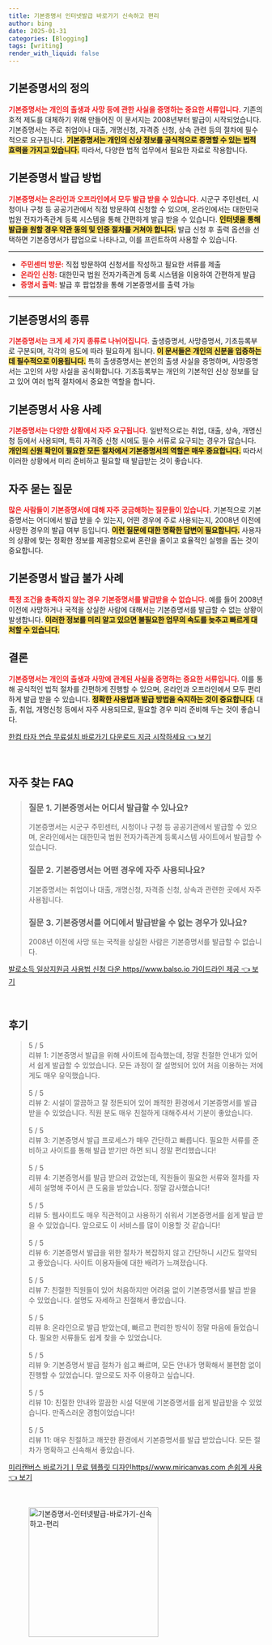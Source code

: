 ```yaml
---
title: 기본증명서 인터넷발급 바로가기 신속하고 편리
author: bing
date: 2025-01-31
categories: [Blogging]
tags: [writing]
render_with_liquid: false
---
```



<h2 id='기본증명서의 정의'>기본증명서의 정의</h2>

<p><b><span style="color: #ee2323;">기본증명서는 개인의 출생과 사망 등에 관한 사실을 증명하는 중요한 서류입니다.</span></b> 기존의 호적 제도를 대체하기 위해 만들어진 이 문서지는 2008년부터 발급이 시작되었습니다. 기본증명서는 주로 취업이나 대출, 개명신청, 자격증 신청, 상속 관련 등의 절차에 필수적으로 요구됩니다. <b><span style="background-color: #ffe066;">기본증명서는 개인의 신상 정보를 공식적으로 증명할 수 있는 법적 효력을 가지고 있습니다.</span></b> 따라서, 다양한 법적 업무에서 필요한 자료로 작용합니다.</p>

<h2 id='기본증명서 발급 방법'>기본증명서 발급 방법</h2>

<p><b><span style="color: #ee2323;">기본증명서는 온라인과 오프라인에서 모두 발급 받을 수 있습니다.</span></b> 시군구 주민센터, 시청이나 구청 등 공공기관에서 직접 방문하여 신청할 수 있으며, 온라인에서는 대한민국 법원 전자가족관계 등록 시스템을 통해 간편하게 발급 받을 수 있습니다. <b><span style="background-color: #ffe066;">인터넷을 통해 발급을 원할 경우 약관 동의 및 인증 절차를 거쳐야 합니다.</span></b> 발급 신청 후 출력 옵션을 선택하면 기본증명서가 팝업으로 나타나고, 이를 프린트하여 사용할 수 있습니다.</p>

<hr />

<ul>
    <li><b><span style="color: #ee2323;">주민센터 방문:</span></b> 직접 방문하여 신청서를 작성하고 필요한 서류를 제출</li>
    <li><b><span style="color: #ee2323;">온라인 신청:</span></b> 대한민국 법원 전자가족관계 등록 시스템을 이용하여 간편하게 발급</li>
    <li><b><span style="color: #ee2323;">증명서 출력:</span></b> 발급 후 팝업창을 통해 기본증명서를 출력 가능</li>
</ul>

<hr />

<h2 id='기본증명서의 종류'>기본증명서의 종류</h2>

<p><b><span style="color: #ee2323;">기본증명서는 크게 세 가지 종류로 나뉘어집니다.</span></b> 출생증명서, 사망증명서, 기초등록부로 구분되며, 각각의 용도에 따라 필요하게 됩니다. <b><span style="background-color: #ffe066;">이 문서들은 개인의 신분을 입증하는 데 필수적으로 이용됩니다.</span></b> 특히 출생증명서는 본인의 출생 사실을 증명하며, 사망증명서는 고인의 사망 사실을 공식화합니다. 기초등록부는 개인의 기본적인 신상 정보를 담고 있어 여러 법적 절차에서 중요한 역할을 합니다.</p>

<h2 id='기본증명서 사용 사례'>기본증명서 사용 사례</h2>

<p><b><span style="color: #ee2323;">기본증명서는 다양한 상황에서 자주 요구됩니다.</span></b> 일반적으로는 취업, 대출, 상속, 개명신청 등에서 사용되며, 특히 자격증 신청 시에도 필수 서류로 요구되는 경우가 많습니다. <b><span style="background-color: #ffe066;">개인의 신원 확인이 필요한 모든 절차에서 기본증명서의 역할은 매우 중요합니다.</span></b> 따라서 이러한 상황에서 미리 준비하고 필요할 때 발급받는 것이 좋습니다.</p>

<h2 id='자주 묻는 질문'>자주 묻는 질문</h2>

<p><b><span style="color: #ee2323;">많은 사람들이 기본증명서에 대해 자주 궁금해하는 질문들이 있습니다.</span></b> 기본적으로 기본증명서는 어디에서 발급 받을 수 있는지, 어떤 경우에 주로 사용되는지, 2008년 이전에 사망한 경우의 발급 여부 등입니다. <b><span style="background-color: #ffe066;">이런 질문에 대한 명확한 답변이 필요합니다.</span></b> 사용자의 상황에 맞는 정확한 정보를 제공함으로써 혼란을 줄이고 효율적인 실행을 돕는 것이 중요합니다.</p>

<h2 id='기본증명서 발급 불가 사례'>기본증명서 발급 불가 사례</h2>

<p><b><span style="color: #ee2323;">특정 조건을 충족하지 않는 경우 기본증명서를 발급받을 수 없습니다.</span></b> 예를 들어 2008년 이전에 사망하거나 국적을 상실한 사람에 대해서는 기본증명서를 발급할 수 없는 상황이 발생합니다. <b><span style="background-color: #ffe066;">이러한 정보를 미리 알고 있으면 불필요한 업무의 속도를 늦추고 빠르게 대처할 수 있습니다.</span></b></p>

<h2 id='결론'>결론</h2>

<p><b><span style="color: #ee2323;">기본증명서는 개인의 출생과 사망에 관계된 사실을 증명하는 중요한 서류입니다.</span></b> 이를 통해 공식적인 법적 절차를 간편하게 진행할 수 있으며, 온라인과 오프라인에서 모두 편리하게 발급 받을 수 있습니다. <b><span style="background-color: #ffe066;">정확한 사용법과 발급 방법을 숙지하는 것이 중요합니다.</span></b> 대출, 취업, 개명신청 등에서 자주 사용되므로, 필요할 경우 미리 준비해 두는 것이 좋습니다.</p>


<p><a class="click-button" title="한컴 타자 연습 무료설치 바로가기 다운로드 지금 시작하세요" href="https://24nara.github.io/posts/%ED%95%9C%EC%BB%B4-%ED%83%80%EC%9E%90-%EC%97%B0%EC%8A%B5-%EB%AC%B4%EB%A3%8C%EC%84%A4%EC%B9%98-%EB%B0%94%EB%A1%9C%EA%B0%80%EA%B8%B0-%EB%8B%A4%EC%9A%B4%EB%A1%9C%EB%93%9C-%EC%A7%80%EA%B8%88-%EC%8B%9C%EC%9E%91%ED%95%98%EC%84%B8%EC%9A%94/" rel="dofollow">한컴 타자 연습 무료설치 바로가기 다운로드 지금 시작하세요 👈 보기</a></p><br>
<h2 id='자주_찾는_FAQ'>자주 찾는 FAQ</h2>
<div itemscope="" itemtype="https://schema.org/FAQPage"> 
<blockquote> 
<div itemscope="" itemprop="mainEntity" itemtype="https://schema.org/Question"> 
<h3 itemprop="name">질문 1. 기본증명서는 어디서 발급할 수 있나요?</h3> 
<div itemscope="" itemprop="acceptedAnswer" itemtype="https://schema.org/Answer"> 
<span itemprop="text"> 
<p>기본증명서는 시군구 주민센터, 시청이나 구청 등 공공기관에서 발급할 수 있으며, 온라인에서는 대한민국 법원 전자가족관계 등록시스템 사이트에서 발급할 수 있습니다.</p> 
</span> 
</div> 
</div> 

<div itemscope="" itemprop="mainEntity" itemtype="https://schema.org/Question"> 
<h3 itemprop="name">질문 2. 기본증명서는 어떤 경우에 자주 사용되나요?</h3> 
<div itemscope="" itemprop="acceptedAnswer" itemtype="https://schema.org/Answer"> 
<span itemprop="text"> 
<p>기본증명서는 취업이나 대출, 개명신청, 자격증 신청, 상속과 관련한 곳에서 자주 사용됩니다.</p> 
</span> 
</div> 
</div> 

<div itemscope="" itemprop="mainEntity" itemtype="https://schema.org/Question"> 
<h3 itemprop="name">질문 3. 기본증명서를 어디에서 발급받을 수 없는 경우가 있나요?</h3> 
<div itemscope="" itemprop="acceptedAnswer" itemtype="https://schema.org/Answer"> 
<span itemprop="text"> 
<p>2008년 이전에 사망 또는 국적을 상실한 사람은 기본증명서를 발급할 수 없습니다.</p> 
</span> 
</div> 
</div> 
</blockquote> 
</div>
<p><a class="click-button" title="발로소득 일상지원금 사용법 신청 다운 https//www.balso.io 가이드라인 제공" href="https://24nara.github.io/posts/%EB%B0%9C%EB%A1%9C%EC%86%8C%EB%93%9D-%EC%9D%BC%EC%83%81%EC%A7%80%EC%9B%90%EA%B8%88-%EC%82%AC%EC%9A%A9%EB%B2%95-%EC%8B%A0%EC%B2%AD-%EB%8B%A4%EC%9A%B4-httpswww.balso.io-%EA%B0%80%EC%9D%B4%EB%93%9C%EB%9D%BC%EC%9D%B8-%EC%A0%9C%EA%B3%B5/" rel="dofollow">발로소득 일상지원금 사용법 신청 다운 https//www.balso.io 가이드라인 제공 👈 보기</a></p><br>
<h2 id='후기'>후기</h2>
<div itemscope itemtype="https://schema.org/Product">
  <blockquote>
  <div itemprop="review" itemscope itemtype="https://schema.org/Review">
      <div itemprop="reviewRating" itemscope itemtype="https://schema.org/Rating"> <span itemprop="ratingValue">5</span> / <span itemprop="bestRating">5</span> </div>
      <span itemprop="reviewBody">리뷰 1: 기본증명서 발급을 위해 사이트에 접속했는데, 정말 친절한 안내가 있어서 쉽게 발급할 수 있었습니다. 모든 과정이 잘 설명되어 있어 처음 이용하는 저에게도 매우 유익했습니다.</span>
  </div>
  <br>
  <div itemprop="review" itemscope itemtype="https://schema.org/Review">
      <div itemprop="reviewRating" itemscope itemtype="https://schema.org/Rating"> <span itemprop="ratingValue">5</span> / <span itemprop="bestRating">5</span> </div>
      <span itemprop="reviewBody">리뷰 2: 시설이 깔끔하고 잘 정돈되어 있어 쾌적한 환경에서 기본증명서를 발급 받을 수 있었습니다. 직원 분도 매우 친절하게 대해주셔서 기분이 좋았습니다.</span>
  </div>
  <br>
  <div itemprop="review" itemscope itemtype="https://schema.org/Review">
      <div itemprop="reviewRating" itemscope itemtype="https://schema.org/Rating"> <span itemprop="ratingValue">5</span> / <span itemprop="bestRating">5</span> </div>
      <span itemprop="reviewBody">리뷰 3: 기본증명서 발급 프로세스가 매우 간단하고 빠릅니다. 필요한 서류를 준비하고 사이트를 통해 발급 받기만 하면 되니 정말 편리했습니다!</span>
  </div>
  <br>
  <div itemprop="review" itemscope itemtype="https://schema.org/Review">
      <div itemprop="reviewRating" itemscope itemtype="https://schema.org/Rating"> <span itemprop="ratingValue">5</span> / <span itemprop="bestRating">5</span> </div>
      <span itemprop="reviewBody">리뷰 4: 기본증명서를 발급 받으러 갔었는데, 직원들이 필요한 서류와 절차를 자세히 설명해 주어서 큰 도움을 받았습니다. 정말 감사했습니다!</span>
  </div>
  <br>
  <div itemprop="review" itemscope itemtype="https://schema.org/Review">
      <div itemprop="reviewRating" itemscope itemtype="https://schema.org/Rating"> <span itemprop="ratingValue">5</span> / <span itemprop="bestRating">5</span> </div>
      <span itemprop="reviewBody">리뷰 5: 웹사이트도 매우 직관적이고 사용하기 쉬워서 기본증명서를 쉽게 발급 받을 수 있었습니다. 앞으로도 이 서비스를 많이 이용할 것 같습니다!</span>
  </div>
  <br>
  <div itemprop="review" itemscope itemtype="https://schema.org/Review">
      <div itemprop="reviewRating" itemscope itemtype="https://schema.org/Rating"> <span itemprop="ratingValue">5</span> / <span itemprop="bestRating">5</span> </div>
      <span itemprop="reviewBody">리뷰 6: 기본증명서 발급을 위한 절차가 복잡하지 않고 간단하니 시간도 절약되고 좋았습니다. 사이트 이용자들에 대한 배려가 느껴졌습니다.</span>
  </div>
  <br>
  <div itemprop="review" itemscope itemtype="https://schema.org/Review">
      <div itemprop="reviewRating" itemscope itemtype="https://schema.org/Rating"> <span itemprop="ratingValue">5</span> / <span itemprop="bestRating">5</span> </div>
      <span itemprop="reviewBody">리뷰 7: 친절한 직원들이 있어 처음하지만 어려움 없이 기본증명서를 발급 받을 수 있었습니다. 설명도 자세하고 친절해서 좋았습니다.</span>
  </div>
  <br>
  <div itemprop="review" itemscope itemtype="https://schema.org/Review">
      <div itemprop="reviewRating" itemscope itemtype="https://schema.org/Rating"> <span itemprop="ratingValue">5</span> / <span itemprop="bestRating">5</span> </div>
      <span itemprop="reviewBody">리뷰 8: 온라인으로 발급 받았는데, 빠르고 편리한 방식이 정말 마음에 들었습니다. 필요한 서류들도 쉽게 찾을 수 있었습니다.</span>
  </div>
  <br>
  <div itemprop="review" itemscope itemtype="https://schema.org/Review">
      <div itemprop="reviewRating" itemscope itemtype="https://schema.org/Rating"> <span itemprop="ratingValue">5</span> / <span itemprop="bestRating">5</span> </div>
      <span itemprop="reviewBody">리뷰 9: 기본증명서 발급 절차가 쉽고 빠르며, 모든 안내가 명확해서 불편함 없이 진행할 수 있었습니다. 앞으로도 자주 이용하고 싶습니다.</span>
  </div>
  <br>
  <div itemprop="review" itemscope itemtype="https://schema.org/Review">
      <div itemprop="reviewRating" itemscope itemtype="https://schema.org/Rating"> <span itemprop="ratingValue">5</span> / <span itemprop="bestRating">5</span> </div>
      <span itemprop="reviewBody">리뷰 10: 친절한 안내와 깔끔한 시설 덕분에 기본증명서를 쉽게 발급받을 수 있었습니다. 만족스러운 경험이었습니다!</span>
  </div>
  <br>
  <div itemprop="review" itemscope itemtype="https://schema.org/Review">
      <div itemprop="reviewRating" itemscope itemtype="https://schema.org/Rating"> <span itemprop="ratingValue">5</span> / <span itemprop="bestRating">5</span> </div>
      <span itemprop="reviewBody">리뷰 11: 매우 친절하고 깨끗한 환경에서 기본증명서를 발급 받았습니다. 모든 절차가 명확하고 신속해서 좋았습니다.</span>
  </div>
  </blockquote>
</div>
<p><a class="click-button" title="미리캔버스 바로가기ㅣ무료 템플릿 디자인https//www.miricanvas.com 손쉽게 사용" href="https://24nara.github.io/posts/%EB%AF%B8%EB%A6%AC%EC%BA%94%EB%B2%84%EC%8A%A4-%EB%B0%94%EB%A1%9C%EA%B0%80%EA%B8%B0%E3%85%A3%EB%AC%B4%EB%A3%8C-%ED%85%9C%ED%94%8C%EB%A6%BF-%EB%94%94%EC%9E%90%EC%9D%B8httpswww.miricanvas.com-%EC%86%90%EC%89%BD%EA%B2%8C-%EC%82%AC%EC%9A%A9/" rel="dofollow">미리캔버스 바로가기ㅣ무료 템플릿 디자인https//www.miricanvas.com 손쉽게 사용 👈 보기</a></p><br>
<figure class="image"><img src="https://24nara.github.io/assets/img/thumbnail/기본증명서-인터넷발급-바로가기-신속하고-편리.webp" alt="기본증명서-인터넷발급-바로가기-신속하고-편리" width="256" height="256"></figure>